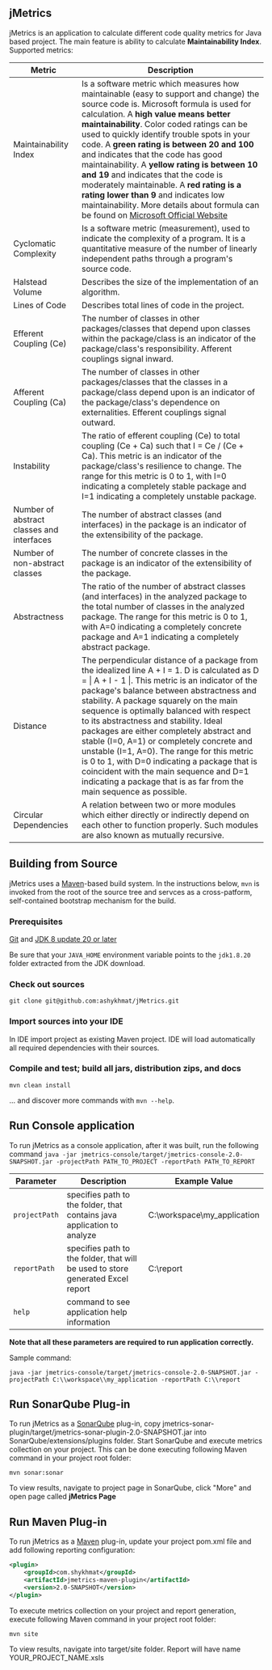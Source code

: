 ## jMetrics
jMetrics is an application to calculate different code quality metrics for Java based project.
The main feature is ability to calculate **Maintainability Index**.
Supported metrics:

Metric | Description |
------------ | ------------- |
Maintainability Index | Is a software metric which measures how maintainable (easy to support and change) the source code is. Microsoft formula is used for calculation. A **high value means better maintainability**. Color coded ratings can be used to quickly identify trouble spots in your code. A **green rating is between 20 and 100** and indicates that the code has good maintainability. A **yellow rating is between 10 and 19** and indicates that the code is moderately maintainable. A **red rating is a rating lower than 9** and indicates low maintainability. More details about formula can be found on [Microsoft Official Website][]|
Cyclomatic Complexity | Is a software metric (measurement), used to indicate the complexity of a program. It is a quantitative measure of the number of linearly independent paths through a program's source code. |
Halstead Volume | Describes the size of the implementation of an algorithm. |
Lines of Code | Describes total lines of code in the project. |
Efferent Coupling (Ce) | The number of classes in other packages/classes that depend upon classes within the package/class is an indicator of the package/class's responsibility. Afferent couplings signal inward. |
Afferent Coupling  (Ca)| The number of classes in other packages/classes that the classes in a package/class depend upon is an indicator of the package/class's dependence on externalities. Efferent couplings signal outward.|
Instability | The ratio of efferent coupling (Ce) to total coupling (Ce + Ca) such that I = Ce / (Ce + Ca). This metric is an indicator of the package/class's resilience to change. The range for this metric is 0 to 1, with I=0 indicating a completely stable package and I=1 indicating a completely unstable package. |
Number of abstract classes and interfaces |  The number of abstract classes (and interfaces) in the package is an indicator of the extensibility of the package.|
Number of non-abstract classes |  The number of concrete classes in the package is an indicator of the extensibility of the package.|
Abstractness | The ratio of the number of abstract classes (and interfaces) in the analyzed package to the total number of classes in the analyzed package. The range for this metric is 0 to 1, with A=0 indicating a completely concrete package and A=1 indicating a completely abstract package.|
Distance | The perpendicular distance of a package from the idealized line A + I = 1. D is calculated as D = \| A + I - 1 \|. This metric is an indicator of the package's balance between abstractness and stability. A package squarely on the main sequence is optimally balanced with respect to its abstractness and stability. Ideal packages are either completely abstract and stable (I=0, A=1) or completely concrete and unstable (I=1, A=0). The range for this metric is 0 to 1, with D=0 indicating a package that is coincident with the main sequence and D=1 indicating a package that is as far from the main sequence as possible. |
Circular Dependencies | A relation between two or more modules which either directly or indirectly depend on each other to function properly. Such modules are also known as mutually recursive. |

## Building from Source
jMetrics uses a [Maven][]-based build system. In the instructions below, `mvn` is invoked from the root of the source tree and servces as a cross-patform, self-contained bootstrap mechanism for the build.

### Prerequisites
[Git][] and [JDK 8 update 20 or later][JDK8 build]

Be sure that your `JAVA_HOME` environment variable points to the `jdk1.8.20` folder
extracted from the JDK download.

### Check out sources
`git clone git@github.com:ashykhmat/jMetrics.git`

### Import sources into your IDE
In IDE import project as existing Maven project. IDE will load automatically all required dependencies with their sources.

### Compile and test; build all jars, distribution zips, and docs
`mvn clean install`

... and discover more commands with `mvn --help`.

## Run Console application

To run jMetrics as a console application, after it was built, run the following command
`java -jar jmetrics-console/target/jmetrics-console-2.0-SNAPSHOT.jar -projectPath PATH_TO_PROJECT -reportPath PATH_TO_REPORT`

Parameter | Description | Example Value |
------------ | ------------- | ------------- |
`projectPath` | specifies path to the folder, that contains java application to analyze | C:\workspace\my_application |
`reportPath` | specifies path to the folder, that will be used to store generated Excel report | C:\report |
`help` | command to see application help information | 

**Note that all these parameters are required to run application correctly.**

Sample command:

`java -jar jmetrics-console/target/jmetrics-console-2.0-SNAPSHOT.jar -projectPath C:\\workspace\\my_application -reportPath C:\\report`

## Run SonarQube Plug-in

To run jMetrics as a [SonarQube][] plug-in, copy jmetrics-sonar-plugin/target/jmetrics-sonar-plugin-2.0-SNAPSHOT.jar into SonarQube/extensions/plugins folder. 
Start SonarQube and execute metrics collection on your project. This can be done executing following Maven command in your project root folder:

`mvn sonar:sonar`

To view results, navigate to project page in SonarQube, click "More" and open page called **jMetrics Page**

## Run Maven Plug-in

To run jMetrics as a [Maven][] plug-in, update your project pom.xml file and add following reporting configuration:

```xml
<plugin>
	<groupId>com.shykhmat</groupId>
	<artifactId>jmetrics-maven-plugin</artifactId>
	<version>2.0-SNAPSHOT</version>
</plugin>
```

To execute metrics collection on your project and report generation, execute following Maven command in your project root folder:

`mvn site`

To view results, navigate into target/site folder. Report will have name YOUR_PROJECT_NAME.xsls

[Maven]: https://maven.apache.org/
[Git]: http://help.github.com/set-up-git-redirect
[JDK8 build]: http://www.oracle.com/technetwork/java/javase/downloads
[SonarQube]: https://www.sonarqube.org/
[Microsoft Official Website]: https://blogs.msdn.microsoft.com/zainnab/2011/05/26/code-metrics-maintainability-index
